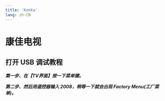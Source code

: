 ```yaml
---
title: 'Konka'
lang: zh-CN
---
```


# 康佳电视

## 打开 USB 调试教程

***第一步、在【TV界面】按一下菜单键。***

***第二步、然后用遥控器输入 2008，稍等一下就会出现 Factory Menu(工厂菜单)。***
